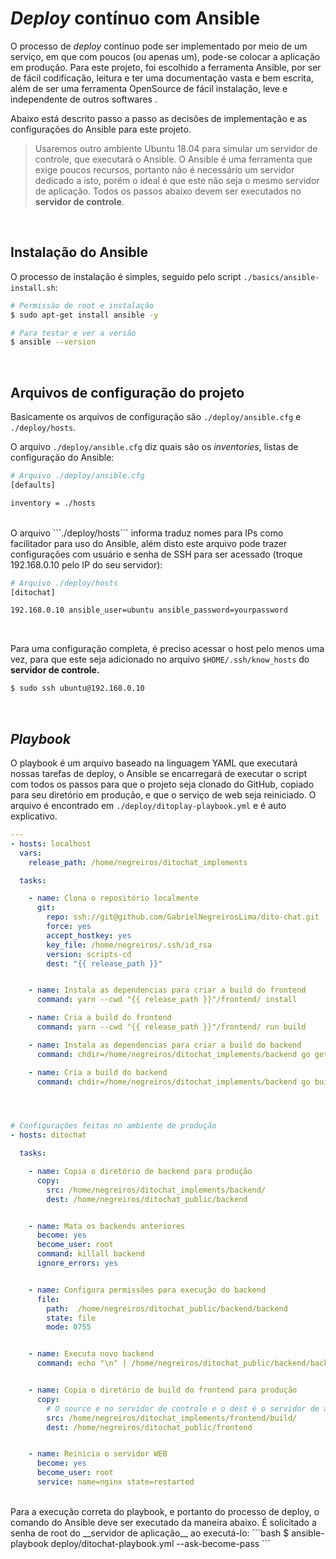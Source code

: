# *Deploy* contínuo com Ansible

O processo de _deploy_ contínuo pode ser implementado por meio de um serviço, em que com poucos (ou apenas um), pode-se colocar a aplicação em produção. Para este projeto, foi escolhido a ferramenta Ansible, por ser de fácil codificação, leitura e ter uma documentação vasta e bem escrita, além de ser uma ferramenta OpenSource de fácil instalação, leve e independente de outros softwares .

Abaixo está descrito passo a passo as decisões de implementação e as configurações do Ansible para este projeto.

> Usaremos outro ambiente Ubuntu 18.04 para simular um servidor de controle, que executará o Ansible. O Ansible é uma ferramenta que exige poucos recursos, portanto não é necessário um servidor dedicado a isto, porém o ideal é que este não seja o mesmo servidor de aplicação.
> Todos os passos abaixo devem ser executados no __servidor de controle__.



<br>

## Instalação do Ansible

O processo de instalação é simples, seguido pelo script ```./basics/ansible-install.sh```:
```bash
# Permissão de root e instalação
$ sudo apt-get install ansible -y

# Para testar e ver a versão
$ ansible --version
```



<br>

## Arquivos de configuração do projeto

Basicamente os arquivos de configuração são ```./deploy/ansible.cfg``` e ```./deploy/hosts```.

O arquivo ```./deploy/ansible.cfg``` diz quais são os _inventories_, listas de configuração do Ansible:
```bash
# Arquivo ./deploy/ansible.cfg
[defaults]

inventory = ./hosts
```


<br>
O arquivo ```./deploy/hosts``` informa traduz nomes para IPs como facilitador para uso do Ansible, além disto este arquivo pode trazer configurações com usuário e senha de SSH para ser acessado (troque 192.168.0.10 pelo IP do seu servidor):

```bash
# Arquivo ./deploy/hosts
[ditochat]

192.168.0.10 ansible_user=ubuntu ansible_password=yourpassword
```

<br>

Para uma configuração completa, é preciso acessar o host pelo menos uma vez, para que este seja adicionado no arquivo ```$HOME/.ssh/know_hosts``` do __servidor de controle.__

```bash
$ sudo ssh ubuntu@192.168.0.10
```



<br>

## *Playbook*

O playbook é um arquivo baseado na linguagem YAML que executará nossas tarefas de deploy, o Ansible se encarregará de executar o script com todos os passos para que o projeto seja clonado do GitHub,  copiado para seu diretório em produção, e que o serviço de web seja reiniciado. O arquivo é encontrado em ```./deploy/ditoplay-playbook.yml``` e é auto explicativo.

```yaml
---
- hosts: localhost
  vars:
    release_path: /home/negreiros/ditochat_implements

  tasks:

    - name: Clona o repositório localmente
      git:
        repo: ssh://git@github.com/GabrielNegreirosLima/dito-chat.git
        force: yes
        accept_hostkey: yes
        key_file: /home/negreiros/.ssh/id_rsa
        version: scripts-cd
        dest: "{{ release_path }}"


    - name: Instala as dependencias para criar a build do frontend
      command: yarn --cwd "{{ release_path }}"/frontend/ install

    - name: Cria a build do frontend
      command: yarn --cwd "{{ release_path }}"/frontend/ run build

    - name: Instala as dependencias para criar a build do backend
      command: chdir=/home/negreiros/ditochat_implements/backend go get ./...

    - name: Cria a build do backend
      command: chdir=/home/negreiros/ditochat_implements/backend go build ./.




# Configurações feitas no ambiente de produção
- hosts: ditochat

  tasks:

    - name: Copia o diretório de backend para produção
      copy:
        src: /home/negreiros/ditochat_implements/backend/
        dest: /home/negreiros/ditochat_public/backend


    - name: Mata os backends anteriores
      become: yes
      become_user: root
      command: killall backend
      ignore_errors: yes


    - name: Configura permissões para execução do backend
      file: 
        path:  /home/negreiros/ditochat_public/backend/backend
        state: file
        mode: 0755


    - name: Executa novo backend
      command: echo "\n" | /home/negreiros/ditochat_public/backend/backend &


    - name: Copia o diretório de build do frontend para produção
      copy:
        # O source e no servidor de controle e o dest é o servidor de aplicação em produçao
        src: /home/negreiros/ditochat_implements/frontend/build/
        dest: /home/negreiros/ditochat_public/frontend


    - name: Reinicia o servidor WEB
      become: yes
      become_user: root
      service: name=nginx state=restarted
```

<br>
Para a execução correta do playbook, e portanto do processo de deploy, o comando do Ansible deve ser executado da maneira abaixo. É solicitado a senha de root do __servidor de aplicação__ ao executá-lo:
```bash
$ ansible-playbook deploy/ditochat-playbook.yml --ask-become-pass
```